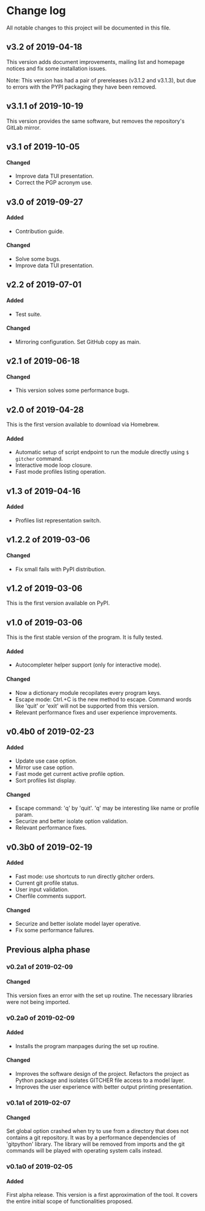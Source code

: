 # Change log

All notable changes to this project will be documented in this file.

## v3.2 of 2019-04-18

This version adds document improvements, mailing list and homepage notices and fix some installation issues.

Note: This version has had a pair of prereleases (v3.1.2 and v3.1.3), but due to errors with the PYPI packaging they have been removed.



## v3.1.1 of 2019-10-19

This version provides the same software, but removes the repository's GitLab mirror.



## v3.1 of 2019-10-05

#### Changed

- Improve data TUI presentation.
- Correct the PGP acronym use.



## v3.0 of 2019-09-27

#### Added

- Contribution guide.


#### Changed

- Solve some bugs.
- Improve data TUI presentation.



## v2.2 of 2019-07-01

#### Added

- Test suite.


#### Changed

- Mirroring configuration. Set GitHub copy as main.



## v2.1 of 2019-06-18

#### Changed

- This version solves some performance bugs.



## v2.0 of 2019-04-28

This is the first version available to download via Homebrew.

#### Added

- Automatic setup of script endpoint to run the module directly using `$ gitcher` command.
- Interactive mode loop closure.
- Fast mode profiles listing operation.



## v1.3 of 2019-04-16

#### Added

- Profiles list representation switch.



## v1.2.2 of 2019-03-06

#### Changed

- Fix small fails with PyPI distribution.


## v1.2 of 2019-03-06

This is the first version available on PyPI.



## v1.0 of 2019-03-06

This is the first stable version of the program. It is fully tested.

#### Added

- Autocompleter helper support (only for interactive mode).


#### Changed

- Now a dictionary module recopilates every program keys.
- Escape mode: Ctrl.+C is the new method to escape. Command words like 'quit' or 'exit' will not be supported from this version.
- Relevant performance fixes and user experience improvements.



## v0.4b0 of 2019-02-23

#### Added

- Update use case option.
- Mirror use case option.
- Fast mode get current active profile option.
- Sort profiles list display.


#### Changed

- Escape command: 'q' by 'quit'. 'q' may be interesting like name or profile 
param.
- Securize and better isolate option validation.
- Relevant performance fixes.



## v0.3b0 of 2019-02-19

#### Added

- Fast mode: use shortcuts to run directly gitcher orders.
- Current git profile status.
- User input validation.
- Cherfile comments support.


#### Changed

- Securize and better isolate model layer operative.
- Fix some performance failures.




## Previous alpha phase

### v0.2a1 of 2019-02-09

#### Changed

This version fixes an error with the set up routine. The necessary libraries were not being imported.



### v0.2a0 of 2019-02-09

#### Added

- Installs the program manpages during the set up routine.


#### Changed

- Improves the software design of the project. Refactors the project as Python package and isolates GITCHER file access to a model layer.
- Improves the user experience with better output printing presentation.



### v0.1a1 of 2019-02-07

#### Changed

Set global option crashed when try to use from a directory that does not contains a git repository. It was by a performance dependencies of 'gitpython' library. The library will be removed from imports and the git commands will be played with operating system calls instead.



### v0.1a0 of 2019-02-05

#### Added

First alpha release. This version is a first approximation of the tool. It covers the entire initial scope of functionalities proposed.
